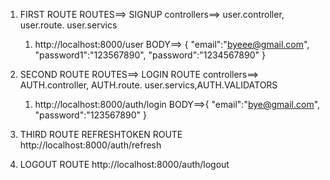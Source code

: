 1. FIRST ROUTE
   ROUTES==> SIGNUP
   controllers==> user.controller, user.route. user.servics

   1. http://localhost:8000/user
      BODY==>
      {
      "email":"byeee@gmail.com",
      "password1":"123567890",
      "password":"1234567890"
      }

2. SECOND ROUTE
   ROUTES==> LOGIN ROUTE
   controllers==> AUTH.controller, AUTH.route. user.servics,AUTH.VALIDATORS

   1. http://localhost:8000/auth/login
      BODY==>{
      "email":"bye@gmail.com",
      "password":"123567890"
      }

3. THIRD ROUTE
   REFRESHTOKEN ROUTE
   http://localhost:8000/auth/refresh

4. LOGOUT ROUTE
   http://localhost:8000/auth/logout
